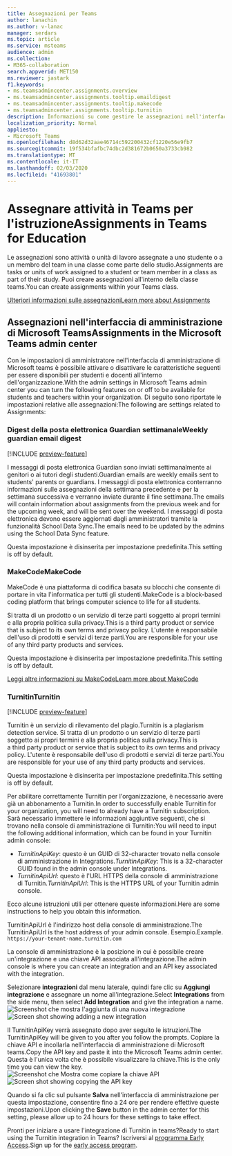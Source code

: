```yaml
---
title: Assegnazioni per Teams
author: lanachin
ms.author: v-lanac
manager: serdars
ms.topic: article
ms.service: msteams
audience: admin
ms.collection:
- M365-collaboration
search.appverid: MET150
ms.reviewer: jastark
f1.keywords:
- ms.teamsadmincenter.assignments.overview
- ms.teamsadmincenter.assignments.tooltip.emaildigest
- ms.teamsadmincenter.assignments.tooltip.makecode
- ms.teamsadmincenter.assignments.tooltip.turnitin
description: Informazioni su come gestire le assegnazioni nell'interfaccia di amministrazione di Microsoft teams per l'istruzione.
localization_priority: Normal
appliesto:
- Microsoft Teams
ms.openlocfilehash: d8d62d32aae46714c592200432cf1220e56e9fb7
ms.sourcegitcommit: 19f534bfafbc74dbc2d381672b0650a3733cb982
ms.translationtype: MT
ms.contentlocale: it-IT
ms.lasthandoff: 02/03/2020
ms.locfileid: "41693801"
---
```

# <a name="assignments-in-teams-for-education"></a><span data-ttu-id="585a3-103">Assegnare attività in Teams per l'istruzione</span><span class="sxs-lookup"><span data-stu-id="585a3-103">Assignments in Teams for Education</span></span>

<span data-ttu-id="585a3-104">Le assegnazioni sono attività o unità di lavoro assegnate a uno studente o a un membro del team in una classe come parte dello studio.</span><span class="sxs-lookup"><span data-stu-id="585a3-104">Assignments are tasks or units of work assigned to a student or team member in a class as part of their study.</span></span> <span data-ttu-id="585a3-105">Puoi creare assegnazioni all'interno della classe teams.</span><span class="sxs-lookup"><span data-stu-id="585a3-105">You can create assignments within your Teams class.</span></span>

[<span data-ttu-id="585a3-106">Ulteriori informazioni sulle assegnazioni</span><span class="sxs-lookup"><span data-stu-id="585a3-106">Learn more about Assignments</span></span>](https://support.office.com/article/microsoft-teams-5aa4431a-8a3c-4aa5-87a6-b6401abea114?ui=en-US&rs=en-IE&ad=IE#ID0EAABAAA=Assignments)

## <a name="assignments-in-the-microsoft-teams-admin-center"></a><span data-ttu-id="585a3-107">Assegnazioni nell'interfaccia di amministrazione di Microsoft Teams</span><span class="sxs-lookup"><span data-stu-id="585a3-107">Assignments in the Microsoft Teams admin center</span></span>

<span data-ttu-id="585a3-108">Con le impostazioni di amministratore nell'interfaccia di amministrazione di Microsoft teams è possibile attivare o disattivare le caratteristiche seguenti per essere disponibili per studenti e docenti all'interno dell'organizzazione.</span><span class="sxs-lookup"><span data-stu-id="585a3-108">With the admin settings in Microsoft Teams admin center you can turn the following features on or off to be available for students and teachers within your organization.</span></span> <span data-ttu-id="585a3-109">Di seguito sono riportate le impostazioni relative alle assegnazioni:</span><span class="sxs-lookup"><span data-stu-id="585a3-109">The following are settings related to Assignments:</span></span>

<span data-ttu-id="585a3-110"><a name="#bkemaildigest"> </a></span><span class="sxs-lookup"><span data-stu-id="585a3-110"><a name="#bkemaildigest"> </a></span></span>
### <a name="weekly-guardian-email-digest"></a><span data-ttu-id="585a3-111">Digest della posta elettronica Guardian settimanale</span><span class="sxs-lookup"><span data-stu-id="585a3-111">Weekly guardian email digest</span></span>
[!INCLUDE [preview-feature](../includes/preview-feature.md)]

<span data-ttu-id="585a3-112">I messaggi di posta elettronica Guardian sono inviati settimanalmente ai genitori o ai tutori degli studenti.</span><span class="sxs-lookup"><span data-stu-id="585a3-112">Guardian emails are weekly emails sent to students' parents or guardians.</span></span> <span data-ttu-id="585a3-113">I messaggi di posta elettronica conterranno informazioni sulle assegnazioni della settimana precedente e per la settimana successiva e verranno inviate durante il fine settimana.</span><span class="sxs-lookup"><span data-stu-id="585a3-113">The emails will contain information about assignments from the previous week and for the upcoming week, and will be sent over the weekend.</span></span> <span data-ttu-id="585a3-114">I messaggi di posta elettronica devono essere aggiornati dagli amministratori tramite la funzionalità School Data Sync.</span><span class="sxs-lookup"><span data-stu-id="585a3-114">The emails need to be updated by the admins using the School Data Sync feature.</span></span>

<span data-ttu-id="585a3-115">Questa impostazione è disinserita per impostazione predefinita.</span><span class="sxs-lookup"><span data-stu-id="585a3-115">This setting is off by default.</span></span>

<span data-ttu-id="585a3-116"><a name="bkmakecode"> </a></span><span class="sxs-lookup"><span data-stu-id="585a3-116"><a name="bkmakecode"> </a></span></span>
### <a name="makecode"></a><span data-ttu-id="585a3-117">MakeCode</span><span class="sxs-lookup"><span data-stu-id="585a3-117">MakeCode</span></span>
<span data-ttu-id="585a3-118">MakeCode è una piattaforma di codifica basata su blocchi che consente di portare in vita l'informatica per tutti gli studenti.</span><span class="sxs-lookup"><span data-stu-id="585a3-118">MakeCode is a block-based coding platform that brings computer science to life for all students.</span></span> 

<span data-ttu-id="585a3-119">Si tratta di un prodotto o un servizio di terze parti soggetto ai propri termini e alla propria politica sulla privacy.</span><span class="sxs-lookup"><span data-stu-id="585a3-119">This is a third party product or service that is subject to its own terms and privacy policy.</span></span> <span data-ttu-id="585a3-120">L'utente è responsabile dell'uso di prodotti e servizi di terze parti.</span><span class="sxs-lookup"><span data-stu-id="585a3-120">You are responsible for your use of any third party products and services.</span></span>

<span data-ttu-id="585a3-121">Questa impostazione è disinserita per impostazione predefinita.</span><span class="sxs-lookup"><span data-stu-id="585a3-121">This setting is off by default.</span></span>

[<span data-ttu-id="585a3-122">Leggi altre informazioni su MakeCode</span><span class="sxs-lookup"><span data-stu-id="585a3-122">Learn more about MakeCode</span></span>](https://www.microsoft.com/makecode)

<span data-ttu-id="585a3-123"><a name="#turnitin"> </a></span><span class="sxs-lookup"><span data-stu-id="585a3-123"><a name="#turnitin"> </a></span></span>
### <a name="turnitin"></a><span data-ttu-id="585a3-124">Turnitin</span><span class="sxs-lookup"><span data-stu-id="585a3-124">Turnitin</span></span>
[!INCLUDE [preview-feature](../includes/preview-feature.md)]

<span data-ttu-id="585a3-125">Turnitin è un servizio di rilevamento del plagio.</span><span class="sxs-lookup"><span data-stu-id="585a3-125">Turnitin is a plagiarism detection service.</span></span> <span data-ttu-id="585a3-126">Si tratta di un prodotto o un servizio di terze parti soggetto ai propri termini e alla propria politica sulla privacy.</span><span class="sxs-lookup"><span data-stu-id="585a3-126">This is a third party product or service that is subject to its own terms and privacy policy.</span></span> <span data-ttu-id="585a3-127">L'utente è responsabile dell'uso di prodotti e servizi di terze parti.</span><span class="sxs-lookup"><span data-stu-id="585a3-127">You are responsible for your use of any third party products and services.</span></span>

<span data-ttu-id="585a3-128">Questa impostazione è disinserita per impostazione predefinita.</span><span class="sxs-lookup"><span data-stu-id="585a3-128">This setting is off by default.</span></span>

<span data-ttu-id="585a3-129">Per abilitare correttamente Turnitin per l'organizzazione, è necessario avere già un abbonamento a Turnitin.</span><span class="sxs-lookup"><span data-stu-id="585a3-129">In order to successfully enable Turnitin for your organization, you will need to already have a Turnitin subscription.</span></span> <span data-ttu-id="585a3-130">Sarà necessario immettere le informazioni aggiuntive seguenti, che si trovano nella console di amministrazione di Turnitin:</span><span class="sxs-lookup"><span data-stu-id="585a3-130">You will need to input the following additional information, which can be found in your Turnitin admin console:</span></span>

  * <span data-ttu-id="585a3-131">_TurnitinApiKey_: questo è un GUID di 32-character trovato nella console di amministrazione in Integrations.</span><span class="sxs-lookup"><span data-stu-id="585a3-131">_TurnitinApiKey_: This is a 32-character GUID found in the admin console under Integrations.</span></span>
  * <span data-ttu-id="585a3-132">_TurnitinApiUrl_: questo è l'URL HTTPS della console di amministrazione di Turnitin.</span><span class="sxs-lookup"><span data-stu-id="585a3-132">_TurnitinApiUrl_: This is the HTTPS URL of your Turnitin admin console.</span></span>

<span data-ttu-id="585a3-133">Ecco alcune istruzioni utili per ottenere queste informazioni.</span><span class="sxs-lookup"><span data-stu-id="585a3-133">Here are some instructions to help you obtain this information.</span></span>

<span data-ttu-id="585a3-134">TurnitinApiUrl è l'indirizzo host della console di amministrazione.</span><span class="sxs-lookup"><span data-stu-id="585a3-134">The TurnitinApiUrl is the host address of your admin console.</span></span>
<span data-ttu-id="585a3-135">Esempio.</span><span class="sxs-lookup"><span data-stu-id="585a3-135">Example.</span></span> `https://your-tenant-name.turnitin.com`

<span data-ttu-id="585a3-136">La console di amministrazione è la posizione in cui è possibile creare un'integrazione e una chiave API associata all'integrazione.</span><span class="sxs-lookup"><span data-stu-id="585a3-136">The admin console is where you can create an integration and an API key associated with the integration.</span></span>

<span data-ttu-id="585a3-137">Selezionare **integrazioni** dal menu laterale, quindi fare clic su **Aggiungi integrazione** e assegnare un nome all'integrazione.</span><span class="sxs-lookup"><span data-stu-id="585a3-137">Select **Integrations** from the side menu, then select **Add Integration** and give the integration a name.</span></span>
<span data-ttu-id="585a3-138">![Screenshot che mostra l'aggiunta di una nuova integrazione](./educationImages/Assignments_mopo_turnitin2.png)</span><span class="sxs-lookup"><span data-stu-id="585a3-138">![Screen shot showing adding a new integration](./educationImages/Assignments_mopo_turnitin2.png)</span></span>

<span data-ttu-id="585a3-139">Il TurnitinApiKey verrà assegnato dopo aver seguito le istruzioni.</span><span class="sxs-lookup"><span data-stu-id="585a3-139">The TurnitinApiKey will be given to you after you follow the prompts.</span></span> <span data-ttu-id="585a3-140">Copiare la chiave API e incollarla nell'interfaccia di amministrazione di Microsoft teams.</span><span class="sxs-lookup"><span data-stu-id="585a3-140">Copy the API key and paste it into the Microsoft Teams admin center.</span></span>  <span data-ttu-id="585a3-141">Questa è l'unica volta che è possibile visualizzare la chiave.</span><span class="sxs-lookup"><span data-stu-id="585a3-141">This is the only time you can view the key.</span></span>
<span data-ttu-id="585a3-142">![Screenshot che Mostra come copiare la chiave API](./educationImages/Assignments_mopo_turnitin3.png)</span><span class="sxs-lookup"><span data-stu-id="585a3-142">![Screen shot showing copying the API key](./educationImages/Assignments_mopo_turnitin3.png)</span></span>

<span data-ttu-id="585a3-143">Quando si fa clic sul pulsante **Salva** nell'interfaccia di amministrazione per questa impostazione, consentire fino a 24 ore per rendere effettive queste impostazioni.</span><span class="sxs-lookup"><span data-stu-id="585a3-143">Upon clicking the **Save** button in the admin center for this setting, please allow up to 24 hours for these settings to take effect.</span></span>

<span data-ttu-id="585a3-144">Pronti per iniziare a usare l'integrazione di Turnitin in teams?</span><span class="sxs-lookup"><span data-stu-id="585a3-144">Ready to start using the Turnitin integration in Teams?</span></span> <span data-ttu-id="585a3-145">Iscriversi al [programma Early Access](https://www.turnitin.com/products/feedback-studio/microsoft-teams-integration).</span><span class="sxs-lookup"><span data-stu-id="585a3-145">Sign up for the [early access program](https://www.turnitin.com/products/feedback-studio/microsoft-teams-integration).</span></span>
